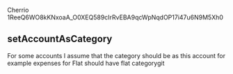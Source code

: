 Cherrio 1ReeQ6WO8kKNxoaA_O0XEQ589cIrRvEBA9qcWpNqdOP17i47u6N9M5Xh0



## setAccountAsCategory
For some accounts I assume that the category should be as this account for example expenses for Flat should have flat categorygit